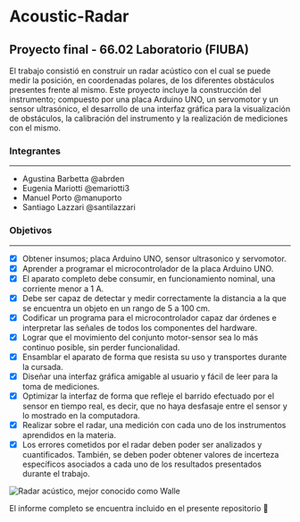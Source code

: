 # Acoustic-Radar
## Proyecto final - 66.02 Laboratorio (FIUBA)
El trabajo consistió en construir un radar acústico con el cual se puede medir la posición, en coordenadas polares, de los diferentes obstáculos presentes frente al mismo. Este proyecto incluye la construcción del instrumento; compuesto por una placa Arduino UNO, un servomotor y un sensor ultrasónico, el desarrollo de una interfaz gráfica para la visualización de obstáculos, la calibración del instrumento y la realización de mediciones con el mismo.

### Integrantes
---
- Agustina Barbetta @abrden
- Eugenia Mariotti @emariotti3
- Manuel Porto @manuporto
- Santiago Lazzari @santilazzari

### Objetivos
---
- [x] Obtener insumos; placa Arduino UNO, sensor ultrasonico y servomotor.
- [x] Aprender a programar el microcontrolador de la placa Arduino UNO.
- [x] El aparato completo debe consumir, en funcionamiento nominal, una corriente menor a 1 A.
- [x] Debe ser capaz de detectar y medir correctamente la distancia a la que se encuentra un objeto en un rango de 5 a 100 cm.
- [x] Codificar un programa para el microcontrolador capaz dar órdenes e interpretar las señales de todos los componentes del hardware.
- [x] Lograr que el movimiento del conjunto motor-sensor sea lo más continuo posible, sin perder funcionalidad.
- [x] Ensamblar el aparato de forma que resista su uso y transportes durante la cursada.
- [x] Diseñar una interfaz gráfica amigable al usuario y fácil de leer para la toma de mediciones.
- [x] Optimizar la interfaz de forma que refleje el barrido efectuado por el sensor en tiempo real, es decir, que no haya desfasaje entre el sensor y lo mostrado en la computadora.
- [x] Realizar sobre el radar, una medición con cada uno de los instrumentos aprendidos en la materia.
- [x] Los errores cometidos por el radar deben poder ser analizados y cuantificados. También, se deben poder obtener valores de incerteza específicos asociados a cada uno de los resultados presentados durante el trabajo.

![Radar acústico, mejor conocido como Walle](http://s2.postimg.org/s73fy3k2x/image.jpg)

El informe completo se encuentra incluido en el presente repositorio :dizzy:
